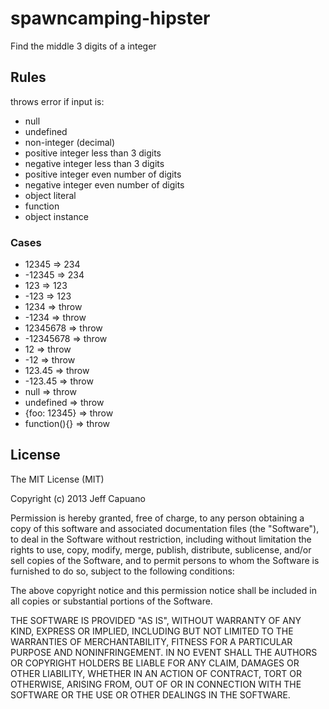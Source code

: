 spawncamping-hipster
====================

Find the middle 3 digits of a integer

## Rules

throws error if input is:

* null
* undefined
* non-integer (decimal)
* positive integer less than 3 digits
* negative integer less than 3 digits
* positive integer even number of digits
* negative integer even number of digits
* object literal
* function
* object instance

### Cases
    
* 12345       => 234
* -12345      => 234
* 123         => 123
* -123        => 123
* 1234        => throw
* -1234       => throw
* 12345678    => throw
* -12345678   => throw
* 12          => throw
* -12         => throw
* 123.45      => throw
* -123.45     => throw
* null        => throw
* undefined   => throw
* {foo: 12345} => throw
* function(){} => throw
    

## License 

The MIT License (MIT)

Copyright (c) 2013 Jeff Capuano

Permission is hereby granted, free of charge, to any person obtaining a copy of
this software and associated documentation files (the "Software"), to deal in
the Software without restriction, including without limitation the rights to
use, copy, modify, merge, publish, distribute, sublicense, and/or sell copies of
the Software, and to permit persons to whom the Software is furnished to do so,
subject to the following conditions:

The above copyright notice and this permission notice shall be included in all
copies or substantial portions of the Software.

THE SOFTWARE IS PROVIDED "AS IS", WITHOUT WARRANTY OF ANY KIND, EXPRESS OR
IMPLIED, INCLUDING BUT NOT LIMITED TO THE WARRANTIES OF MERCHANTABILITY, FITNESS
FOR A PARTICULAR PURPOSE AND NONINFRINGEMENT. IN NO EVENT SHALL THE AUTHORS OR
COPYRIGHT HOLDERS BE LIABLE FOR ANY CLAIM, DAMAGES OR OTHER LIABILITY, WHETHER
IN AN ACTION OF CONTRACT, TORT OR OTHERWISE, ARISING FROM, OUT OF OR IN
CONNECTION WITH THE SOFTWARE OR THE USE OR OTHER DEALINGS IN THE SOFTWARE.
